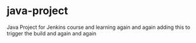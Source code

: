 # java-project
Java Project for Jenkins course and learning again and again
adding this to trigger the build and again and again
